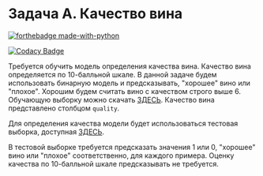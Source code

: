 # Задача A. Качество вина
[![forthebadge made-with-python](http://ForTheBadge.com/images/badges/made-with-python.svg)](https://www.python.org/)


[![Codacy Badge](https://api.codacy.com/project/badge/Grade/338bd78cd1044892a7bb42678149e771)](https://app.codacy.com/manual/dexXxed/wineClassifier?utm_source=github.com&utm_medium=referral&utm_content=dexXxed/wineClassifier&utm_campaign=Badge_Grade_Settings)

Требуется обучить модель определения качества вина. Качество вина определяется по 10-балльной шкале. 
В данной задаче будем использовать бинарную модель и предсказывать, "хорошее" вино или "плохое". 
Хорошим будем считать вино с качеством строго выше 6.
Обучающую выборку можно скачать [ЗДЕСЬ](https://drive.google.com/file/d/1FjzkGb91BXgzM8Z_GxXiIPzOHLqunvqY/view). 
Качество вина представлено столбцом ```quality```.

Для определения качества модели будет использоваться тестовая выборка, доступная [ЗДЕСЬ](https://drive.google.com/file/d/15J4PLQ5LWb7gzYFVlcHE2dHkiNCoMtgi/view).

В тестовой выборке требуется предсказать значения 1 или 0, "хорошее" вино или "плохое" соответственно, для каждого примера.
Оценку качества по 10-балльной шкале предсказывать не требуется.
